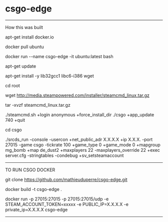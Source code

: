 # csgo-edge

---------------------------------------------------------

How this was built

apt-get install docker.io

docker pull ubuntu

docker run --name csgo-edge -it ubuntu:latest bash

apt-get update

apt-get install -y lib32gcc1 libc6-i386 wget

cd root

wget http://media.steampowered.com/installer/steamcmd_linux.tar.gz

tar -xvzf steamcmd_linux.tar.gz

./steamcmd.sh +login anonymous +force_install_dir ./csgo +app_update 740 +quit

cd csgo

./srcds_run -console -usercon +net_public_adr X.X.X.X +ip X.X.X. -port 27015 -game csgo -tickrate 100 +game_type 0 +game_mode 0 +mapgroup mg_bomb +map de_dust2 +maxplayers 22 -maxplayers_override 22 +exec server.cfg -stringtables -condebug +sv_setsteamaccount 

---------------------------------------------------------

TO RUN CSGO DOCKER

git clone https://github.com/mathieuduperre/csgo-edge.git

docker build -t csgo-edge .

docker run -p 27015:27015 -p 27015:27015/udp -e STEAM_ACCOUNT_TOKEN=xxxxx -e PUBLIC_IP=X.X.X.X -e private_ip=X.X.X.X csgo-edge

----------------
